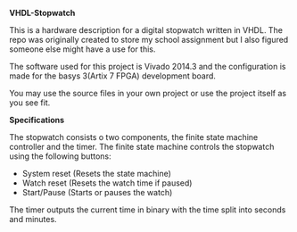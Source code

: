 **VHDL-Stopwatch**

This is a hardware description for a digital stopwatch written in VHDL. The repo was originally created to store my school assignment but I also figured someone else might have a use for this.


The software used for this project is Vivado 2014.3 and the configuration is made for the basys 3(Artix 7 FPGA) development board.


You may use the source files in your own project or use the project itself as you see fit.




**Specifications**


The stopwatch consists o two components, the finite state machine controller and the timer.
The finite state machine controls the stopwatch using the following buttons:
- System reset  (Resets the state machine)
- Watch reset   (Resets the watch time if paused)
- Start/Pause   (Starts or pauses the watch)

The timer outputs the current time in binary with the time split into seconds and minutes.

